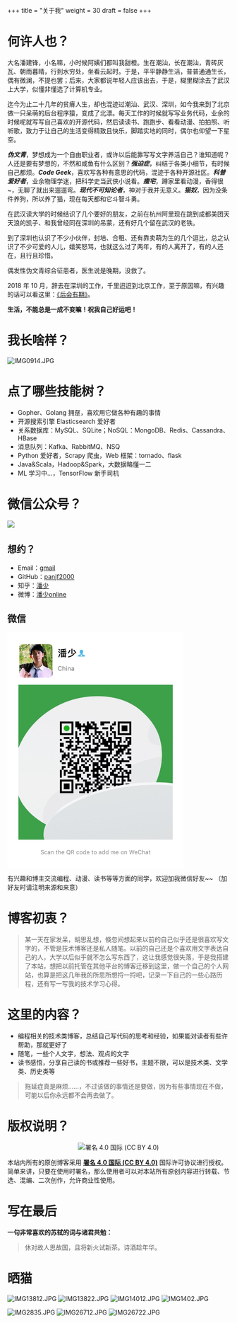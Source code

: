 +++
title = "关于我"
weight = 30
draft = false
+++

# 何许人也？

大名潘建锋，小名嘛，小时候阿姨们都叫我甜橙。生在潮汕，长在潮汕，青砖灰瓦、朝雨暮晴，行到水穷处，坐看云起时。于是，平平静静生活，普普通通生长，偶有微澜，不提也罢；后来，大家都说年轻人应该出去，于是，糊里糊涂去了武汉上大学，似懂非懂选了计算机专业。

迄今为止二十几年的贫瘠人生，却也混迹过潮汕、武汉、深圳，如今我来到了北京做一只呆萌的后台程序猿，变成了北漂。每天工作的时候就写写业务代码，业余的时候呢就写写自己喜欢的开源代码，然后读读书、跑跑步、看看动漫、拍拍照、听听歌，致力于让自己的生活变得精致且快乐，脚踏实地的同时，偶尔也仰望一下星空。

***伪文青***，梦想成为一个自由职业者，或许以后能靠写写文字养活自己？谁知道呢？人还是要有梦想的，不然和咸鱼有什么区别？***强迫症***，纠结于各类小细节，有时候自己都烦。***Code Geek***，喜欢写各种有意思的代码，混迹于各种开源社区。***科普爱好者***，业余物理学迷，把科学史当武侠小说看。***瘦宅***，蹲家里看动漫，香得很~，无聊了就出来遛遛弯。***现代不可知论者***，神对于我并无意义。***猫奴***，因为没条件养狗，所以养了猫，现在每天都和它斗智斗勇。

在武汉读大学的时候结识了几个要好的朋友，之前在杭州阿里现在跳到成都美团天天浪的凯子、和我曾经同在深圳的吊蒙，还有好几个留在武汉的老铁。

到了深圳也认识了不少小伙伴，封培、合租、还有靠卖萌为生的几个逗比，总之认识了不少可爱的人儿，嬉笑怒骂，也就这么过了两年，有的人离开了，有的人还在，且行且珍惜。

偶发性伪文青综合征患者，医生说是晚期，没救了。

2018 年 10 月，辞去在深圳的工作，千里迢迢到北京工作，至于原因嘛，有兴趣的话可以看这里：[《后会有期》](https://taohuawu.club/see-you-again)。

**生活，不能总是一成不变嘛！祝我自己好运吧！**

# 我长啥样？

![IMG0914.JPG](https://img.hacpai.com/file/2019/11/IMG0914-4132ee14.JPG)

# 点了哪些技能树？

- Gopher、Golang 拥趸，喜欢用它做各种有趣的事情
- 开源搜索引擎 Elasticsearch 爱好者
- 关系数据库：MySQL、SQLite；NoSQL：MongoDB、Redis、Cassandra、HBase
- 消息队列：Kafka、RabbitMQ、NSQ
- Python 爱好者，Scrapy 爬虫，Web 框架：tornado、flask
- Java&Scala，Hadoop&Spark，大数据略懂一二
- ML 学习中...，TensorFlow 新手司机

# 微信公众号？

![](https://img.hacpai.com/file/2019/12/qrcode-182e90f5.png)

## 想约？

- Email：[gmail](mailto:panjf2000@gmail.com)
- GitHub：[panjf2000](https://github.com/panjf2000)
- 知乎：[潘少](https://www.zhihu.com/people/andy_pan)
- 微博：[潘少online](https://weibo.com/Matrigram)

## 微信

<img src="https://raw.githubusercontent.com/panjf2000/illustrations/master/social/WeChat.JPG" width="400" align="middle"/>

有兴趣和博主交流编程、动漫、读书等等方面的同学，欢迎加我微信好友~~ （加好友时请注明来源和来意）

# 博客初衷？

> 某一天在家发呆，胡思乱想，倏忽间想起来以前的自己似乎还是很喜欢写文字的，不管是技术博客还是私人随笔。以前的自己还是个喜欢用文字表达自己的人，大学以后似乎就不怎么写东西了，这让我感觉很失落，于是我搭建了本站，想把以前托管在其他平台的博客迁移到这里，做一个自己的个人网站，也算是把这几年我的所思所想捋一捋吧，记录一下自己的一些心路历程，还有写一写我的技术学习心得。

# 这里的内容？

- 编程相关的技术类博客，总结自己写代码的思考和经验，如果能对读者有些许帮助，那就更好了
- 随笔，一些个人文字，想法、观点的文字
- 读书感悟，分享自己读的书或推荐一些好书，主题不限，可以是技术类、文学类、历史类等

> 拖延症真是麻烦……，不过该做的事情还是要做，因为有些事情现在不做，可能以后你永远都不会再去做了。

# 版权说明？

<div align="center"><img width="500"  alt="署名 4.0 国际 (CC BY 4.0)" src="https://img.hacpai.com/file/2019/08/IMG2588-4c54dd7e.JPG" /></div>

本站内所有的原创博客采用 [**署名 4.0 国际 (CC BY 4.0)**](https://creativecommons.org/licenses/by/4.0/deed.zh) 国际许可协议进行授权。简单来讲，只要在使用时署名，那么使用者可以对本站所有原创内容进行转载、节选、混编、二次创作，允许商业性使用。

# 写在最后

**一句非常喜欢的苏轼的词与诸君共勉：**

> 休对故人思故国，且将新火试新茶。诗酒趁年华。

# 晒猫

![IMG13812.JPG](https://img.hacpai.com/file/2019/11/IMG13812-48a70873.JPG)
![IMG13822.JPG](https://img.hacpai.com/file/2019/11/IMG13822-5c0429b9.JPG)
![IMG14012.JPG](https://img.hacpai.com/file/2019/11/IMG14012-0865255d.JPG)
![IMG1402.JPG](https://img.hacpai.com/file/2019/11/IMG1402-c49e139d.JPG)

![IMG2835.JPG](https://img.hacpai.com/file/2019/11/IMG2835-2d720d8d.JPG)
![IMG26712.JPG](https://img.hacpai.com/file/2019/11/IMG26712-2d45f564.JPG)
![IMG26722.JPG](https://img.hacpai.com/file/2019/11/IMG26722-41ae8d40.JPG)
